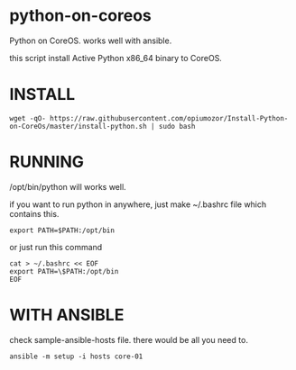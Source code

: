 # python-on-coreos
Python on CoreOS. works well with ansible.

this script install Active Python x86_64 binary to CoreOS.


INSTALL
=======

```
wget -qO- https://raw.githubusercontent.com/opiumozor/Install-Python-on-CoreOs/master/install-python.sh | sudo bash
```

RUNNING
=======

/opt/bin/python will works well.

if you want to run python in anywhere, just make ~/.bashrc file which contains this.
```
export PATH=$PATH:/opt/bin
```

or just run this command
```
cat > ~/.bashrc << EOF
export PATH=\$PATH:/opt/bin
EOF
```


WITH ANSIBLE
============
check sample-ansible-hosts file. there would be all you need to.

```
ansible -m setup -i hosts core-01
```

